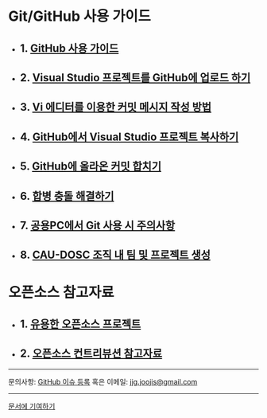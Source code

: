 # Git/GitHub 사용 가이드
* ## 1. [GitHub 사용 가이드](github-for-newbie.html)
* ## 2. [Visual Studio 프로젝트를 GitHub에 업로드 하기](upload-visual-studio-project.html)
* ## 3. [Vi 에디터를 이용한 커밋 메시지 작성 방법](how-to-write-commit-messages-using-vi.html)
* ## 4. [GitHub에서 Visual Studio 프로젝트 복사하기](clone-vs-project-from-github.html)
* ## 5. [GitHub에 올라온 커밋 합치기](merge-commits-on-github.html)
* ## 6. [합병 충돌 해결하기](resolve-merge-conflict.html)
* ## 7. [공용PC에서 Git 사용 시 주의사항](notices-to-use-git-on-laboratory-pc.html)
* ## 8. [CAU-DOSC 조직 내 팀 및 프로젝트 생성](create-org-repo.html)

# 오픈소스 참고자료

* ## 1. [유용한 오픈소스 프로젝트](useful-opensource-projects.html)
* ## 2. [오픈소스 컨트리뷰션 참고자료](references-for-opensource-project-development.html)

- - -
문의사항: [GitHub 이슈 등록](https://github.com/CAU-DOSC/cau-dosc.github.io/issues/new) 혹은 이메일: jjg.joojis@gmail.com

- - -
[문서에 기여하기](https://github.com/CAU-DOSC/cau-dosc.github.io#readme)

